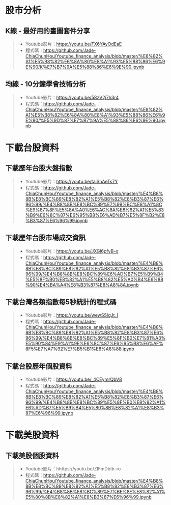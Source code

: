 # 股市分析
## K線 - 最好用的畫圖套件分享
> - Youtube影片：https://youtu.be/FX6YAyOdEaE
> - 程式碼：https://github.com/Jade-ChiaChunHou/Youtube_finance_analysis/blob/master/%E8%82%A1%E5%B8%82%E6%8A%80%E8%A1%93%E5%88%86%E6%9E%90/K%E7%B7%9A%E5%88%86%E6%9E%90.ipynb

## 均線 - 10分鐘學會技術分析
> - Youtube影片：https://youtu.be/58zV2j7h3r4
> - 程式碼：https://github.com/Jade-ChiaChunHou/Youtube_finance_analysis/blob/master/%E8%82%A1%E5%B8%82%E6%8A%80%E8%A1%93%E5%88%86%E6%9E%90/%E5%9D%87%E7%B7%9A%E5%88%86%E6%9E%90.ipynb

# 下載台股資料
## 下載歷年台股大盤指數
> - Youtube影片：https://youtu.be/taiSnAeTs7Y
> - 程式碼：https://github.com/Jade-ChiaChunHou/Youtube_finance_analysis/blob/master/%E4%B8%8B%E8%BC%89%E8%82%A1%E5%B8%82%E8%B3%87%E6%96%99/%E4%B8%8B%E8%BC%89%E7%99%BC%E8%A1%8C%E9%87%8F%E5%8A%A0%E6%AC%8A%E8%82%A1%E5%83%B9%E6%8C%87%E6%95%B8%E6%AD%B7%E5%8F%B2%E8%B3%87%E6%96%99.ipynb

## 下載歷年台股市場成交資訊
> - Youtube影片：https://youtu.be/JXGl6pfvB-o
> - 程式碼：https://github.com/Jade-ChiaChunHou/Youtube_finance_analysis/blob/master/%E4%B8%8B%E8%BC%89%E8%82%A1%E5%B8%82%E8%B3%87%E6%96%99/%E4%B8%8B%E8%BC%89%E6%AD%B7%E5%B9%B4%E5%8F%B0%E8%82%A1%E5%B8%82%E5%A0%B4%E6%88%90%E4%BA%A4%E8%B3%87%E8%A8%8A.ipynb

## 下載台灣各類指數每5秒統計的程式碼
> - Youtube影片：https://youtu.be/wewSSlgJt_I
> - 程式碼：https://github.com/Jade-ChiaChunHou/Youtube_finance_analysis/blob/master/%E4%B8%8B%E8%BC%89%E8%82%A1%E5%B8%82%E8%B3%87%E6%96%99/%E4%B8%8B%E8%BC%89%E5%8F%B0%E7%81%A3%E5%90%84%E9%A1%9E%E6%8C%87%E6%95%B8%E6%AF%8F5%E7%A7%92%E7%B5%B1%E8%A8%88.ipynb

## 下載台股歷年個股資料
> - Youtube影片：https://youtu.be/_4CEymrQbV8
> - 程式碼：https://github.com/Jade-ChiaChunHou/Youtube_finance_analysis/blob/master/%E4%B8%8B%E8%BC%89%E8%82%A1%E5%B8%82%E8%B3%87%E6%96%99/%E4%B8%8B%E8%BC%89%E5%8F%B0%E8%82%A1%E6%AD%B7%E5%B9%B4%E5%80%8B%E8%82%A1%E8%B3%87%E6%96%99.ipynb

# 下載美股資料
## 下載美股個股資料
> - Youtube影片：hhttps://youtu.be/ZIFmDbIb-ro
> - 程式碼：https://github.com/Jade-ChiaChunHou/Youtube_finance_analysis/blob/master/%E4%B8%8B%E8%BC%89%E8%82%A1%E5%B8%82%E8%B3%87%E6%96%99/%E4%B8%8B%E8%BC%89%E7%BE%8E%E8%82%A1%E5%80%8B%E8%82%A1%E8%B3%87%E6%96%99.ipynb

